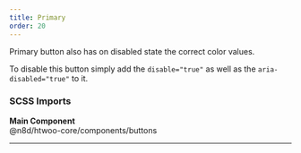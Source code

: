 ```yaml
---
title: Primary
order: 20
---
```


Primary button also has on disabled state the correct color values.

To disable this button simply add the `disable="true"` as well as the `aria-disabled="true"` to it.

### SCSS Imports

**Main Component**\
@n8d/htwoo-core/components/buttons

***
